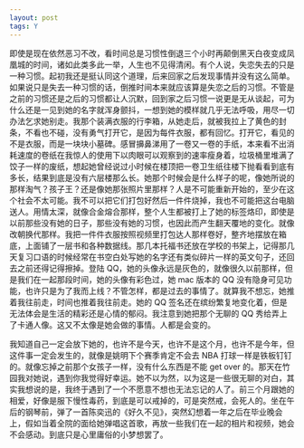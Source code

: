 ```yaml
---
layout: post
tags: Y
---
```


即使是现在依然恶习不改，看时间总是习惯性倒退三个小时再颠倒黑天白夜变成凤凰城的时间，诸如此类多此一举，人生也不见得清闲。有个人说，失恋失去的只是一种习惯。起初我还是挺认同这个道理，后来回家之后发现事情并没有这么简单。如果说只是失去一种习惯的话，倒推时间本来就应该算是失恋之后的习惯。不管是之前的习惯还是之后的习惯都让人沉默，回到家之后习惯一说更是无从谈起，可为什么还是一见到她的名字就浑身颤抖，一想到她的模样就几乎无法呼吸，用尽一切办法乞求她别走。我那个装满衣服的行李箱，从她走后，就被我拉上了黄色的封条，不看也不碰，没有勇气打开它，是因为每件衣服，都有回忆。打开它，看见的不是衣服，而是一块块小墓碑。感冒擤鼻涕用了一卷又一卷的手纸，本来看不出消耗速度的卷纸在我惊人的使用下以肉眼可以观察到的速率瘦身着，垃圾桶里堆满了饺子一样的废纸，想起她曾经说过小时候在楼顶把一卷卫生纸往楼下抛看看到底有多长，结果到底是没有六层楼那么长。她那个时候会是什么样子的呢，像她所说的那样淘气？孩子王？还是像她那张照片里那样？人是不可能重新开始的，至少在这个社会不太可能。我不可以把它们打包好然后一件件烧掉，我也不可能把这台电脑送人。用情太深，就像合金熔合那样，整个人生都被打上了她的标签烙印，即使是以前那些没有她的日子，那些没有她的习惯，也因此而产生翻天覆地的变化。就像改朝换代那样。我把一件件衣服按照视频里打包达人那样卷好，整齐地摆放在箱底，上面铺了一层书和各种数据线。那几本托福书还放在学校的书架上，记得那几天复习口语的时候经常在书空白处写她的名字还有类似碎片一样的英文句子，还回去之前还得记得擦掉。登陆 QQ，她的头像永远是灰色的，就像很久以前那样，但是我们在一起那段时间，她的头像有彩色过，她 mac 版本的 QQ 没有隐身可见功能，也许只是为了我而上线？不管怎样，都是过去的事情了。就算我不想忘，她推着我往前走，时间也推着我往前走。她的 QQ 签名还在缤纷繁复地变化着，但是无法体会是生活的精彩还是心情的郁闷。我注意到她把那个无聊的 QQ 秀给弄上了卡通人像。这又不太像是她会做的事情。人都是会变的。

我知道自己一定会放下她的，也许不是今天，也许不是这个月，也许不是今年，但这件事一定会发生的，就像是姚明下个赛季肯定不会去 NBA 打球一样是铁板钉钉的。就像忘掉之前那个女孩子一样，没有什么东西是不能 get over 的。那天在竹园我对她说，遇到你我觉得好幸运。她不以为然，以为这是一些很无聊的对白，其实我想说的是，我终于遇到了一个不愿意不想也无法忘记的人了。前三个月跟她的相爱，好像是服下慢性毒药，到底是可以戒掉的，可是突然戒，会死人的。坐在午后的钢琴前，弹了一首陈奕迅的《好久不见》，突然幻想着一年之后在毕业晚会上，假如当着全院的面给她弹唱这首歌，再放一些我们在一起的相片和视频，她会不会感动。到底只是心里庸俗的小梦想罢了。

